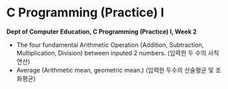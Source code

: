 # C Programming (Practice) I
**Dept of Computer Education, C Programming (Practice) I, Week 2**

 - The four fundamental Arithmetic Operation (Addition, Subtraction, Multiplication, Division) between inputed 2 numbers. (입력한 두 수의 사칙연산)
 - Average (Arithmetic mean, geometric mean.) (입력한 두수의 산술평균 및 조화평균)
